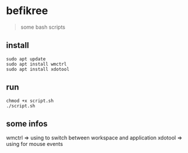 # befikree
> some bash scripts

## install
```
sudo apt update
sudo apt install wmctrl
sudo apt install xdotool
```

## run 
```
chmod +x script.sh
./script.sh
```

## some infos
wmctrl => using to switch between workspace and application
xdotool => using for mouse events

